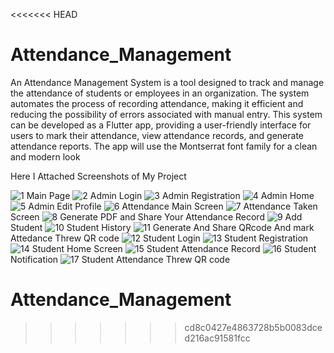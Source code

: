 <<<<<<< HEAD
# Attendance_Management
An Attendance Management System is a tool designed to track and manage the attendance of students or employees in an organization. The system automates the process of recording attendance, making it efficient and reducing the possibility of errors associated with manual entry. This system can be developed as a Flutter app, providing a user-friendly interface for users to mark their attendance, view attendance records, and generate attendance reports. The app will use the Montserrat font family for a clean and modern look

Here I Attached Screenshots of My Project

![1](https://github.com/Param9204/Attendance_Management/assets/109071960/27e88ea1-cceb-4f92-be4d-6bfb9b8f7ba9)   Main Page
![2](https://github.com/Param9204/Attendance_Management/assets/109071960/906093c3-73cf-44f5-ac3b-3ba4313fab28)   Admin Login
![3](https://github.com/Param9204/Attendance_Management/assets/109071960/803401f5-4b27-4056-9279-ab5ddc53a708)   Admin Registration
![4](https://github.com/Param9204/Attendance_Management/assets/109071960/02d10989-7a67-47c2-8987-39cae1d33fd2)   Admin Home
![5](https://github.com/Param9204/Attendance_Management/assets/109071960/2a135af5-420b-407a-a87a-76c70d6acaff)   Admin Edit Profile
![6](https://github.com/Param9204/Attendance_Management/assets/109071960/af9b3ac4-ca86-4599-be74-da0de85f70db)   Attendance Main Screen
![7](https://github.com/Param9204/Attendance_Management/assets/109071960/38aa2a24-a16f-4d84-b789-4b0032235692)   Attendance Taken Screen
![8](https://github.com/Param9204/Attendance_Management/assets/109071960/625c6400-0a9e-425e-8977-70759d846e9f)   Generate PDF and Share Your Attendance Record 
![9](https://github.com/Param9204/Attendance_Management/assets/109071960/08237bb0-fa64-4418-91a5-bab2e7f5356f)   Add Student
![10](https://github.com/Param9204/Attendance_Management/assets/109071960/f6a1abcb-efa3-435b-8ae7-2d95ff400516)  Student History
![11](https://github.com/Param9204/Attendance_Management/assets/109071960/76fbd34d-a88a-4818-a45f-62bc1f939578)  Generate And Share QRcode And mark Attedance Threw QR code
![12](https://github.com/Param9204/Attendance_Management/assets/109071960/edc3a4e4-3a8c-4b30-ab4f-de56fd047d36)  Student Login
![13](https://github.com/Param9204/Attendance_Management/assets/109071960/400fce40-3d04-46bc-ac3e-61830bd56654)  Student Registration
![14](https://github.com/Param9204/Attendance_Management/assets/109071960/8e8aaa1a-ba81-4f11-8695-f33c049521a0)  Student Home Screen 
![15](https://github.com/Param9204/Attendance_Management/assets/109071960/08cb3838-ed84-449f-92a6-1ecfd92520b8)  Student Attendance Record
![16](https://github.com/Param9204/Attendance_Management/assets/109071960/fbf250d0-efba-4632-9bf9-a2613cf320dd)  Student Notification 
![17](https://github.com/Param9204/Attendance_Management/assets/109071960/223755f9-063e-4d1a-a85f-74ce18bfb8c2)  Student Attendance Threw QR code


# Attendance_Management
>>>>>>> cd8c0427e4863728b5b0083dced216ac91581fcc
